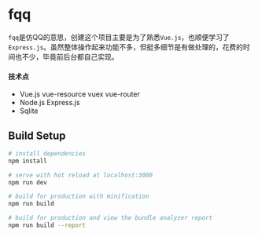 # fqq

`fqq`是仿QQ的意思，创建这个项目主要是为了熟悉`Vue.js`，也顺便学习了`Express.js`。虽然整体操作起来功能不多，但挺多细节是有做处理的，花费的时间也不少，毕竟前后台都自己实现。

#### 技术点

* Vue.js vue-resource vuex vue-router
* Node.js Express.js
* Sqlite

## Build Setup

``` bash
# install dependencies
npm install

# serve with hot reload at localhost:3000
npm run dev

# build for production with minification
npm run build

# build for production and view the bundle analyzer report
npm run build --report
```
